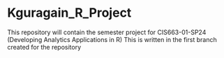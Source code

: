 # Kguragain_R_Project
This repository will contain the semester project for CIS663-01-SP24 (Developing Analytics Applications in R)
This is written in the first branch created for the repository
